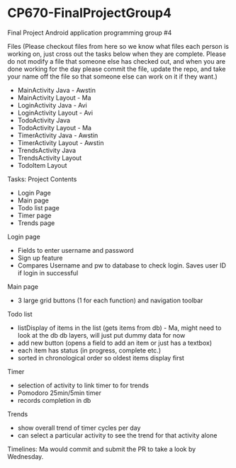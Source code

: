 # CP670-FinalProjectGroup4
Final Project Android application programming group #4


Files (Please checkout files from here so we know what files each person is working on, just cross out the tasks below when they are complete. Please do not modify a file that someone else has checked out, and when you are done working for the day please commit the file, update the repo, and take your name off the file so that someone else can work on it if they want.)
- MainActivity Java - Awstin
- MainActivity Layout - Ma
- LoginActivity Java - Avi
- LoginActivity Layout - Avi
- TodoActivity Java
- TodoActivity Layout - Ma
- TimerActivity Java - Awstin
- TimerActivity Layout - Awstin
- TrendsActivity Java
- TrendsActivity Layout
- TodoItem Layout


Tasks:
Project Contents
- Login Page
- Main page
- Todo list page
- Timer page
- Trends page

Login page
- Fields to enter username and password
- Sign up feature
- Compares Username and pw to database to check login. Saves user ID if login in successful

Main page
- 3 large grid buttons (1 for each function) and navigation toolbar

Todo list
- listDisplay of items in the list (gets items from db) - Ma, might need to look at the db db layers, will just put dummy data for now
- add new button (opens a field to add an item or just has a textbox)
- each item has status (in progress, complete etc.)
- sorted in chronological order so oldest items display first

Timer
- selection of activity to link timer to for trends
- Pomodoro 25min/5min timer
- records completion in db

Trends
- show overall trend of timer cycles per day
- can select a particular activity to see the trend for that activity alone

Timelines:
Ma would commit and submit the PR to take a look by Wednesday.
